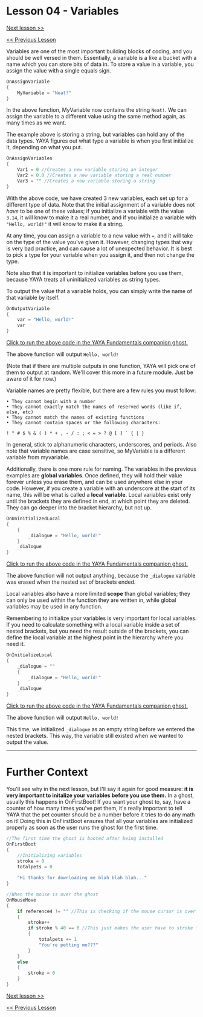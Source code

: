 # Lesson 04 - Variables

[Next lesson >>](https://github.com/Zichqec/YAYA_Fundamentals/blob/main/Module%201%20-%20Basic%20Building%20Blocks/05%20-%20Operators.md)

[<< Previous Lesson](https://github.com/Zichqec/YAYA_Fundamentals/blob/main/Module%201%20-%20Basic%20Building%20Blocks/03%20-%20Data%20Types.md)

Variables are one of the most important building blocks of coding, and you should be well versed in them. Essentially, a variable is a like a bucket with a name which you can store bits of data in. To store a value in a variable, you assign the value with a single equals sign.

```c
OnAssignVariable
{
	MyVariable = "Neat!"
}
```

In the above function, MyVariable now contains the string `Neat!`. We can assign the variable to a different value using the same method again, as many times as we want.

The example above is storing a string, but variables can hold any of the data types. YAYA figures out what type a variable is when you first initialize it, depending on what you put.

```c
OnAssignVariables
{
	Var1 = 0 //Creates a new variable storing an integer
	Var2 = 0.0 //Creates a new variable storing a real number
	Var3 = "" //Creates a new variable storing a string
}
```

With the above code, we have created 3 new variables, each set up for a different type of data. Note that the initial assignment of a variable does not *have* to be one of these values; if you initialize a variable with the value `3.14`, it will know to make it a real number, and if you initialize a variable with `"Hello, world!"` it will know to make it a string.

At any time, you can assign a variable to a new value with `=`, and it will take on the type of the value you've given it. However, changing types that way is very bad practice, and can cause a lot of unexpected behavior. It is best to pick a type for your variable when you assign it, and then not change the type.

Note also that it is important to initialize variables before you use them, because YAYA treats all uninitialized variables as string types.


To output the value that a variable holds, you can simply write the name of that variable by itself.

```c
OnOutputVariable
{
	var = "Hello, world!"
	var
}
```

[Click to run the above code in the YAYA Fundamentals companion ghost.](https://zichqec.github.io/s-the-skeleton/jump.html?url=x-ukagaka-link%3Atype%3Devent%26ghost%3DYAYA%20Fundamentals%26info%3DOnExample.M1.L4.OutputVariable)

The above function will output `Hello, world!`

(Note that if there are multiple outputs in one function, YAYA will pick one of them to output at random. We'll cover this more in a future module. Just be aware of it for now.)


Variable names are pretty flexible, but there are a few rules you must follow:

	• They cannot begin with a number
	• They cannot exactly match the names of reserved words (like if, else, etc)
	• They cannot match the names of existing functions
	• They cannot contain spaces or the following characters:

```
! " # $ % & ( ) * + , - / : ; < = > ? @ [ ] ` { | }
```

In general, stick to alphanumeric characters, underscores, and periods. Also note that variable names are case sensitive, so MyVariable is a different variable from myvariable.

Additionally, there is one more rule for naming. The variables in the previous examples are **global variables**. Once defined, they will hold their value forever unless you erase them, and can be used anywhere else in your code. However, if you create a variable with an underscore at the start of its name, this will be what is called a **local variable**. Local variables exist only until the brackets they are defined in end, at which point they are deleted. They can go deeper into the bracket hierarchy, but not up.

```c
OnUninitializedLocal
{
	{
		_dialogue = "Hello, world!"
	}
	_dialogue
}
```

[Click to run the above code in the YAYA Fundamentals companion ghost.](https://zichqec.github.io/s-the-skeleton/jump.html?url=x-ukagaka-link%3Atype%3Devent%26ghost%3DYAYA%20Fundamentals%26info%3DOnExample.M1.L4.UninitializedLocal)

The above function will not output anything, because the `_dialogue` variable was erased when the nested set of brackets ended.

Local variables also have a more limited **scope** than global variables; they can only be used within the function they are written in, while global variables may be used in any function.

Remembering to initialize your variables is very important for local variables. If you need to calculate something with a local variable inside a set of nested brackets, but you need the result outside of the brackets, you can define the local variable at the highest point in the hierarchy where you need it.

```c
OnInitializeLocal
{
	_dialogue = ""
	{
		_dialogue = "Hello, world!"
	}
	_dialogue
}
```

[Click to run the above code in the YAYA Fundamentals companion ghost.](https://zichqec.github.io/s-the-skeleton/jump.html?url=x-ukagaka-link%3Atype%3Devent%26ghost%3DYAYA%20Fundamentals%26info%3DOnExample.M1.L4.InitializeLocal)


The above function will output `Hello, world!`

This time, we initialized `_dialogue` as an empty string before we entered the nested brackets. This way, the variable still existed when we wanted to output the value.

---

# Further Context

You'll see why in the next lesson, but I'll say it again for good measure: **it is very important to initalize your variables before you use them.** In a ghost, usually this happens in OnFirstBoot! If you want your ghost to, say, have a counter of how many times you've pet them, it's really important to tell YAYA that the pet counter should be a number before it tries to do any math on it! Doing this in OnFirstBoot ensures that all your variables are initialized properly as soon as the user runs the ghost for the first time.

```c
//The first time the ghost is booted after being installed
OnFirstBoot
{
	//Initializing variables
	stroke = 0
	totalpets = 0
	
	"Hi thanks for downloading me blah blah blah..."
}

//When the mouse is over the ghost
OnMouseMove
{
	if reference4 != "" //This is checking if the mouse cursor is over a hitbox
	{
		stroke++
		if stroke % 40 == 0 //This just makes the user have to stroke for a little while before a petting dialogue will happen
		{
			totalpets += 1
			"You're petting me???"
		}
	}
	else
	{
		stroke = 0
	}
}
```

[Next lesson >>](https://github.com/Zichqec/YAYA_Fundamentals/blob/main/Module%201%20-%20Basic%20Building%20Blocks/05%20-%20Operators.md)

[<< Previous Lesson](https://github.com/Zichqec/YAYA_Fundamentals/blob/main/Module%201%20-%20Basic%20Building%20Blocks/03%20-%20Data%20Types.md)